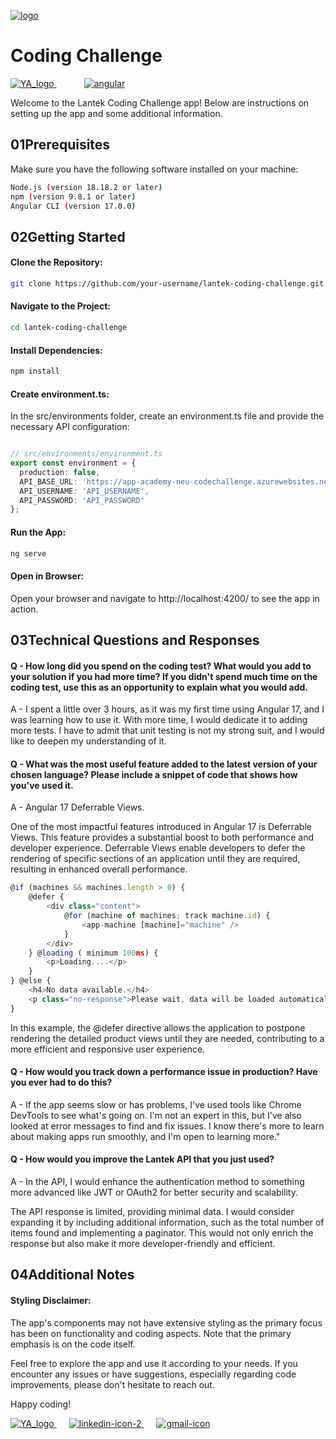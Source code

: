 <a href="
https://www.lantek.com/es/trabaja-con-nosotros">
![logo](https://github.com/Greezaaa/Lantek_coding_challenge/assets/55212034/ddf4e375-bfb5-4c97-92bb-5da89a0386f6)
</a>

# Coding Challenge 
  
<a href="https://greezaaa.es" target="_blank">![YA_logo](https://github.com/Greezaaa/Lantek_coding_challenge/assets/55212034/b711c81d-6a65-4b28-8ad3-0c2e56e4cac2) </a>
<span style="width: 20px; display: inline-block;"></span><span style="width: 20px; display: inline-block;"></span>
<a href="https://angular.dev" target="_blank">
![angular](https://github.com/Greezaaa/Lantek_coding_challenge/assets/55212034/92ac435f-3988-4de1-a421-86efce07989f)
</a>

Welcome to the Lantek Coding Challenge app! Below are instructions on setting up the app and some additional information.

## 01Prerequisites
Make sure you have the following software installed on your machine:

```bash
Node.js (version 18.18.2 or later)
npm (version 9.8.1 or later)
Angular CLI (version 17.0.0)
```

## 02Getting Started
#### Clone the Repository:

```bash
git clone https://github.com/your-username/lantek-coding-challenge.git
```

#### Navigate to the Project:

```bash
cd lantek-coding-challenge
```

#### Install Dependencies:
```bash
npm install
```

#### Create environment.ts:
In the src/environments folder, create an environment.ts file and provide the necessary API configuration:

```typescript

// src/environments/environment.ts
export const environment = {
  production: false,
  API_BASE_URL: 'https://app-academy-neu-codechallenge.azurewebsites.net/api/cut/',
  API_USERNAME: 'API_USERNAME',
  API_PASSWORD: 'API_PASSWORD'
};
```
#### Run the App:
```bash
ng serve
```
####  Open in Browser:

Open your browser and navigate to http://localhost:4200/ to see the app in action.

## 03Technical Questions and Responses

#### Q - How long did you spend on the coding test? What would you add to your solution if you had more time? If you didn't spend much time on the coding test, use this as an opportunity to explain what you would add.
A - I spent a little over 3 hours, as it was my first time using Angular 17, and I was learning how to use it. With more time, I would dedicate it to adding more tests. I have to admit that unit testing is not my strong suit, and I would like to deepen my understanding of it.

#### Q - What was the most useful feature added to the latest version of your chosen language? Please include a snippet of code that shows how you've used it.

A - Angular 17 Deferrable Views. 

One of the most impactful features introduced in Angular 17 is Deferrable Views. This feature provides a substantial boost to both performance and developer experience. Deferrable Views enable developers to defer the rendering of specific sections of an application until they are required, resulting in enhanced overall performance.
```typescript
@if (machines && machines.length > 0) {
    @defer {
        <div class="content">
            @for (machine of machines; track machine.id) {
                <app-machine [machine]="machine" />
            }
        </div>
    } @loading ( minimum 100ms) {
        <p>Loading....</p>
    }
} @else {
    <h4>No data available.</h4>
    <p class="no-response">Please wait, data will be loaded automatically when the page is loaded.</p>
}
```
In this example, the @defer directive allows the application to postpone rendering the detailed product views until they are needed, contributing to a more efficient and responsive user experience.

#### Q - How would you track down a performance issue in production? Have you ever had to do this?
A - If the app seems slow or has problems, I've used tools like Chrome DevTools to see what's going on. I'm not an expert in this, but I've also looked at error messages to find and fix issues. I know there's more to learn about making apps run smoothly, and I'm open to learning more."

#### Q - How would you improve the Lantek API that you just used?
A - In the API, I would enhance the authentication method to something more advanced like JWT or OAuth2 for better security and scalability. 

The API response is limited, providing minimal data. I would consider expanding it by including additional information, such as the total number of items found and implementing a paginator. This would not only enrich the response but also make it more developer-friendly and efficient.
 
## 04Additional Notes

#### Styling Disclaimer:
The app's components may not have extensive styling as the primary focus has been on functionality and coding aspects. Note that the primary emphasis is on the code itself.

Feel free to explore the app and use it according to your needs. If you encounter any issues or have suggestions, especially regarding code improvements, please don't hesitate to reach out. 


Happy coding!


<a href="https://greezaaa.es" target="_blank">![YA_logo](https://github.com/Greezaaa/Lantek_coding_challenge/assets/55212034/d1edb157-ed98-486f-a716-09f7aeb51f15)
</a><span style="width: 20px; display: inline-block;"></span><a href="https://www.linkedin.com/in/yevheniy-alekseyev/" target="_blank">![linkedin-icon-2](https://github.com/Greezaaa/Lantek_coding_challenge/assets/55212034/2fed505f-32d4-42c6-a784-82f3485235c1)
</a><span style="width: 20px; display: inline-block;"></span><a href="mailto:hi@greezaaa.es">![gmail-icon](https://github.com/Greezaaa/Lantek_coding_challenge/assets/55212034/a666736c-d678-4687-8254-f1bf778edcfd)
</a>
